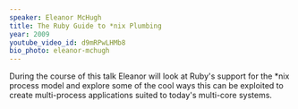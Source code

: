 ```yaml
---
speaker: Eleanor McHugh
title: The Ruby Guide to *nix Plumbing
year: 2009
youtube_video_id: d9mRPwLHMb8
bio_photo: eleanor-mchugh
---
```


During the course of this talk Eleanor will look at Ruby's support for the *nix process model and explore some of the cool ways this can be exploited to create multi-process applications suited to today's multi-core systems.

